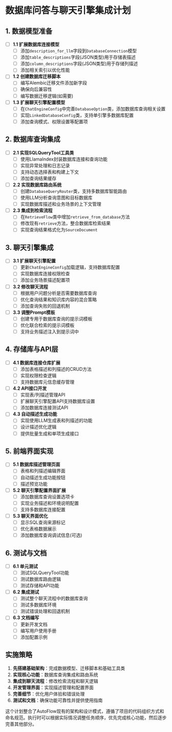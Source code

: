 # 数据库问答与聊天引擎集成计划

## 1. 数据模型准备

- [ ] **1.1 扩展数据库连接模型**
  - [ ] 添加`description_for_llm`字段到`DatabaseConnection`模型
  - [ ] 添加`table_descriptions`字段(JSON类型)用于存储表描述
  - [ ] 添加`column_descriptions`字段(JSON类型)用于存储列描述
  - [ ] 添加相关索引以优化性能

- [ ] **1.2 创建数据库迁移脚本**
  - [ ] 编写Alembic迁移文件添加新字段
  - [ ] 确保向后兼容性
  - [ ] 编写数据迁移逻辑(如需要)

- [ ] **1.3 扩展聊天引擎配置模型**
  - [ ] 在`ChatEngineConfig`中完善`DatabaseOption`类，添加数据库查询相关设置
  - [ ] 实现`LinkedDatabaseConfig`类，支持单引擎多数据库配置
  - [ ] 添加查询模式、权限设置等配置项

## 2. 数据库查询集成

- [ ] **2.1 实现SQLQueryTool工具类**
  - [ ] 使用LlamaIndex封装数据库连接和查询功能
  - [ ] 实现异常处理和日志记录
  - [ ] 支持动态选择表和构建上下文
  - [ ] 添加查询结果缓存

- [ ] **2.2 实现数据库路由系统**
  - [ ] 创建`DatabaseQueryRouter`类，支持多数据库智能路由
  - [ ] 使用LLM分析查询意图和目标数据库
  - [ ] 实现数据库描述和业务场景的上下文管理

- [ ] **2.3 集成到检索流程**
  - [ ] 在`RetrieveFlow`类中增加`retrieve_from_database`方法
  - [ ] 修改现有`retrieve`方法，整合数据库检索结果
  - [ ] 实现查询结果格式化为`SourceDocument`

## 3. 聊天引擎集成

- [ ] **3.1 扩展聊天引擎配置**
  - [ ] 更新`ChatEngineConfig`加载逻辑，支持数据库配置
  - [ ] 实现数据库连接权限检查
  - [ ] 添加业务场景描述配置项

- [ ] **3.2 修改聊天流程**
  - [ ] 根据用户问题分析是否需要数据库查询
  - [ ] 优化查询结果和知识库内容的混合策略
  - [ ] 添加查询失败的回退机制

- [ ] **3.3 调整Prompt模板**
  - [ ] 创建专用于数据库查询的提示词模板
  - [ ] 优化联合检索的提示词模板
  - [ ] 支持业务描述注入到提示词中

## 4. 存储库与API层

- [ ] **4.1 数据库连接仓库扩展**
  - [ ] 添加表格描述和列描述的CRUD方法
  - [ ] 实现权限检查逻辑
  - [ ] 支持数据库元信息缓存管理

- [ ] **4.2 API接口开发**
  - [ ] 实现表/列描述管理API
  - [ ] 扩展聊天引擎配置API支持数据库设置
  - [ ] 添加数据库连接测试API

- [ ] **4.3 自动描述生成功能**
  - [ ] 实现使用LLM生成表和列描述的功能
  - [ ] 设计描述优化逻辑
  - [ ] 提供批量生成和单项生成接口

## 5. 前端界面实现

- [ ] **5.1 数据库描述管理页面**
  - [ ] 表格和列描述编辑界面
  - [ ] 自动描述生成功能按钮
  - [ ] 描述预览功能

- [ ] **5.2 聊天引擎配置界面扩展**
  - [ ] 添加数据库查询设置选项卡
  - [ ] 实现业务描述和环境说明配置
  - [ ] 支持多数据库连接配置

- [ ] **5.3 聊天界面优化**
  - [ ] 显示SQL查询来源标记
  - [ ] 优化表格数据展示
  - [ ] 添加数据库查询调试信息(可选)

## 6. 测试与文档

- [ ] **6.1 单元测试**
  - [ ] 测试SQLQueryTool功能
  - [ ] 测试数据库路由逻辑
  - [ ] 测试存储和API功能

- [ ] **6.2 集成测试**
  - [ ] 测试整个聊天流程中的数据库查询
  - [ ] 测试多数据库环境
  - [ ] 测试错误处理和回退机制

- [ ] **6.3 文档编写**
  - [ ] 更新开发文档
  - [ ] 编写用户使用手册
  - [ ] 添加配置示例

## 实施策略

1. **先搭建基础架构**：完成数据模型、迁移脚本和基础工具类
2. **实现核心功能**：数据库查询集成和路由系统
3. **集成到聊天流程**：修改检索流程和聊天逻辑
4. **开发管理界面**：实现描述管理和配置界面
5. **完善细节**：优化用户体验和错误处理
6. **测试和文档**：确保功能可靠性并提供使用指南

这个计划整合了AutoFlow现有的架构和设计模式，遵循了项目的代码组织方式和命名规范。执行时可以根据实际情况调整任务顺序，优先完成核心功能，然后逐步完善其他部分。
